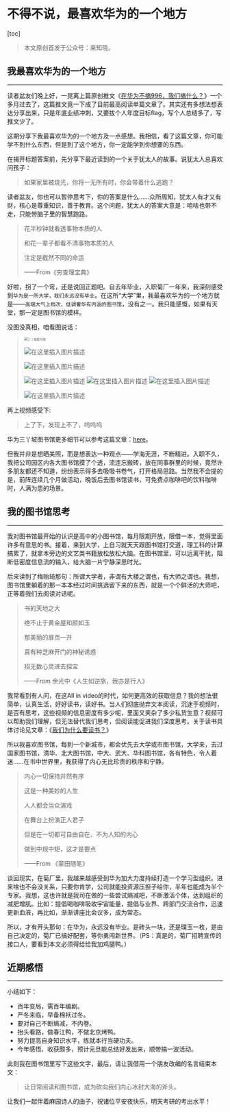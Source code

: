 

# 不得不说，最喜欢华为的一个地方

[toc]



> 本文原创首发于公众号：来知晓。
>

## 我最喜欢华为的一个地方

----



读者盆友们晚上好，一晃离上篇原创推文《[在华为不搞996，我们搞什么？](https://mp.weixin.qq.com/s/BliKGoEBWx4FNvN53NSZHw)》一个多月过去了，这篇推文竟一下成了目前最高阅读单篇文章了。其实还有多想法想表达分享出来，只是年底业绩冲刺，又要拔个人年度目标flag，写个人总结多了，写推文少了。

这期分享下我最喜欢华为的一个地方及一点感想。我相信，看了这篇文章，你可能学不到什么东西，但是到了这个地方，你一定能学到你想要的东西。

在揭开标题答案前，先分享下最近读到的一个关于犹太人的故事。说犹太人总喜欢问孩子：

> 如果家里被烧光，你将一无所有时，你会带着什么逃跑？

读者盆友，你也可以暂停思考下，你的答案是什么……众所周知，犹太人有才又有财，核心是尊重知识，善于教育。这个问题，犹太人的答案大意是：咱啥也带不走，只能带脑子里的智慧跑路。

> 花半秒钟就看透事物本质的人
>
> 和花一辈子都看不清事物本质的人
>
> 注定是截然不同的命运
>
> ——From《穷查理宝典》

好啦，拐了一个弯，还是说回正题吧。自去年毕业，入职菊厂一年来，我深刻感受到`华为是一所大学，我们永远没有毕业`。在这所“大学”里，我最喜欢华为的一个地方就是——`高端大气上档次、低调奢华有内涵的图书馆`，没有之一。我只能感慨，如果有天堂，那一定是图书馆的模样。

没图没真相，咱看图说话：

> <img src="https://img-blog.csdnimg.cn/c37227d8046249158bcbbba528250ef1.png" alt="三丫坡图书馆" style="zoom:50%;" />
>
> ![在这里插入图片描述](https://img-blog.csdnimg.cn/6dc071125b974fa3886bd10fd459102e.png)
>
> ![在这里插入图片描述](https://img-blog.csdnimg.cn/a3f53123c75346b8bd9caf3d2fb9d7c6.png)
>
> ![在这里插入图片描述](https://img-blog.csdnimg.cn/f8164d4c9ac641cf872ea2af9bd3f74b.png?x-oss-process=image/watermark,type_d3F5LXplbmhlaQ,shadow_50,text_Q1NETiBA5p2l55-l5pmT,size_20,color_FFFFFF,t_70,g_se,x_16#pic_center)
> ![在这里插入图片描述](https://img-blog.csdnimg.cn/03aff5170aa1448f9ad04d835bb9f53b.png)
> ![在这里插入图片描述](https://img-blog.csdnimg.cn/3025b110e44d42d0855ebe63f3973b1a.png)
>
> ![在这里插入图片描述](https://img-blog.csdnimg.cn/6ec0840ba50d44e0916c4110e81a4f68.png)
>
> 

再上视频感受下:

> 上了下，发现上不了，呜呜呜

华为三丫坡图书馆更多细节可以参考这篇文章：[here](https://mp.weixin.qq.com/s/GYLE2em28_NIWb43tw1KJw)。

但我并非是想晒美照，而是想表达一种观点——学海无涯，不断精进。入职不久，我把公司园区内各大图书馆摸了个透，流连忘搬砖，放在同事群里的时候，竟然许多朋友都还不知道，纷纷表示得多去吸吸书卷气，打开格局思路。当然我不会提的是，前阵连续几个月做活动，晚饭后去图书馆读书，可免费点咖啡吧的饮料咖啡时，人满为患的场景。



## 我的图书馆思考

-----

我对图书馆最开始的认识是高中的小图书馆，每月限期开放，限借一本，觉得里面许多有意思的书。接着，来到大学，上自习就天天跟图书馆打交道，理工科的计算搞累了，就拿本旁边的文艺类书籍放松放松大脑。在图书馆里，可以远离干扰，阻断低密度信息流的输入，给大脑一片宁静深思时光。

后来读到了梅贻琦那句：所谓大学者，非谓有大楼之谓也，有大师之谓也。我想，图书馆里躺着的那一本本经过时间挑选留下来的东西，就是一个个鲜活的大师吧，正等着我们去阅读对话呢。

> 书的天地之大
>
> 绝不止于黄金屋和颜如玉
>
> 那美丽的扉页一开
>
> 真有种芝麻开门的神秘诱惑
>
> 招无数心灵进去探宝
>
> ——From 余光中《人生如逆旅，我亦是行人》

我常看到有人问，在这All in video的时代，如何更高效的获取信息？我的想法很简单，认真生活，好好读书，读好书。当人们彻底抛弃文本阅读，沉迷于视频时，是否有思考，这些视频的信息密度有多少呢，里面又夹杂了多少私货生意？视频可以帮助我们理解，但无法替代我们思考，但阅读能促进我们深度思考。关于读书具体讨论见文章：《[我们为什么要读书？](https://mp.weixin.qq.com/s?__biz=MzkwMDI5MTQ5MA==&mid=2247484176&idx=1&sn=7c5e88085aeee864f8f4fc3ace9dc411&source=41#wechat_redirect)》

所以我喜欢图书馆，每到一个新城市，都会优先去大学或市图书馆，大学来，去过国家图书馆，清华、北大图书馆，中大、武大、华科图书馆，各有特色，令人着迷……在书中世界里，我获得了内心无比珍贵的秩序和宁静。

> 内心一切保持井然有序
>
> 这是一种美妙的人生
>
> 人人都会当众演戏
>
> 在舞台上扮演正人君子
>
> 但是在一切都可自由自在、不为人知的内心
>
> 做到中规中矩，这才是要点
>
> ——From 《蒙田随笔》

谈回现实，在菊厂里，我越来越感受到华为加大力度持续打造一个学习型组织。进来啥也不会没关系，只要你肯学，公司就能投资源压担子给你，半年也能成为半个专家。我想，这也许就是我司在做的一些尝试熵减吧，不断激活个体，达到组织的减肥增肌。比如：提倡喝咖啡吸收宇宙能量，提倡与业界、跨部门交流合作，迅速更新血液，再比如，渐渐讲座比会议多，成为常态。

所以，才有开头那句：在华为，永远没有毕业。是砖头一块，还是璞玉一枚，是由自己决定的，菊厂已搞好配套，等你勇闯新世界。（PS：真是的，菊厂招聘宣传的接口人，要看到本文必须得给给我加鸡腿鸭。）

## 近期感悟

-----

小结如下：

- 百年变局，需百年编剧。
- 严冬来临，早备棉袄过冬。
- 要对自己不断熵减，不内卷。
- 抬头看路，做春江鸭，不做北京烤鸭。
- 努力提高自身知识水平，练就本行当硬功夫。
- 今年感悟、收获颇多，预计元旦能总结好发出来，顺带搞一波活动。

此刻我在图书馆里写下这些文字，最后，请让我借用一个朋友改编的名言结束本文：

> 让日常阅读和图书馆，成为砍向我们内心冰封大海的斧头。

让我们一起伴着麻园诗人的曲子，祝诸位平安夜快乐，明天考研的考出水平！


